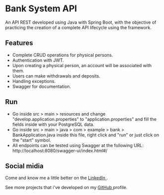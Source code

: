 # Bank System API
An API REST developed using Java with Spring Boot, with the objective of practicing the creation of a complete API lifecycle using the framework.

## Features
- Complete CRUD operations for physical persons.
- Authentication with JWT.
- Upon creating a physical person, an account will be associated with them.
- Users can make withdrawals and deposits.
- Handling exceptions.
- Swagger for documentation.

## Run
- Go inside src > main > resources and change "develop.application.properties" to "application.properties" and fill the fields inside with your PostgreSQL data.
- Go inside src > main > java > com > example > bank > BankApplication.java inside this file, right click and "run" or just click on the "start" symbol.
- All endpoints can be tested using Swagger at the following URL: http://localhost:8080/swagger-ui/index.html#/

## Social midia
Come and know me a little better on the
<a href="https://www.linkedin.com/in/diogo-de-souza-9257ba210/">
  LinkedIn
<a/>
.

See more projects that i've developed on my 
<a href="https://github.com/Diogo-d-Souza">
GitHub
<a/>
profile.
